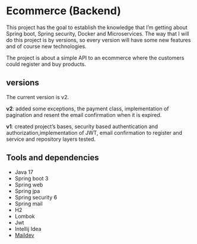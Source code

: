 
# Ecommerce (Backend)
This project has the goal to establish the knowledge that I’m getting about Spring boot, Spring security, Docker and Microservices.
The way that I will do this project is by versions, so every version will have some new features and of course new technologies.

The project is about a simple API to an ecommerce where the customers could register and buy products.
## versions
The current version is v2.

**v2**: added some exceptions, the payment class, implementation of pagination and resent the email confirmation when it is expired. 

**v1**: created project’s bases, security based authentication and authorization,implementation of JWT, email confirmation to register and service and repository layers tested.

## Tools and dependencies
* Java 17
* Spring boot 3
* Spring web
* Spring jpa
* Spring security 6
* Spring mail
* H2
* Lombok
* Jwt
* Intellij Idea
* [Maildev](https://github.com/maildev/maildev/tree/master) 
